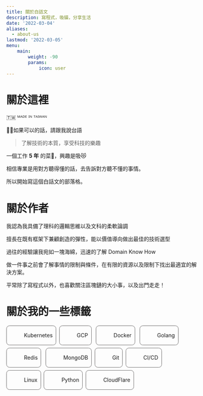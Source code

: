 ```yaml
---
title: 關於白話文
description: 寫程式，吸貓，分享生活 
date: '2022-03-04'
aliases:
  - about-us
lastmod: '2022-03-05'
menu:
    main: 
        weight: -90
        params:
            icon: user
---
```


# 關於這裡

🇹🇼 ᴹᴬᴰᴱ ᴵᴺ ᵀᴬᴵᵂᴬᴺ

👌🏼如果可以的話，請跟我說台語

>了解技術的本質，享受科技的樂趣

一個工作 **5 年** 的菜🐔，興趣是吸😻

相信專業是用對方聽得懂的話，去告訴對方聽不懂的事情。

所以開始寫這個白話文的部落格。

# 關於作者

我認為我具備了理科的邏輯思維以及文科的柔軟論調

擅長在既有框架下兼顧創造的彈性，能以價值導向做出最佳的技術選型

過往的經驗讓我宛如一塊海綿，迅速的了解 Domain Know How

做一件事之前會了解事情的限制與條件，在有限的資源以及限制下找出最適宜的解決方案。

平常除了寫程式以外，也喜歡關注區塊鏈的大小事，以及出門走走！



# 關於我的一些標籤
<span style="display: inline-block;
  padding: 5.01px 8.35px;
  border-radius: 8.35px;
  border: 1.67px solid #686666;
  line-height: 40.08px;
  margin-bottom: 6.68px;">
    <span style='background-repeat: no-repeat!important;
    background-size: cover!important;
    font-size: inherit;
    height: 26.72px;
    width: 26.72px;
    display: inline-block;
    margin: -0.1em 0.1em 0.1em;
    line-height: 1;
    vertical-align: middle; background: url("https://spa-assets.cakeresume.com/assets/editor/icons/color/devicon/kubernetes.svg");'>
    <span class="fr-icon-space-wrapper">&nbsp;</span>
    </span>&nbsp; Kubernetes
  </span>&nbsp; <span style="display: inline-block;
  padding: 5.01px 8.35px;
  border-radius: 8.35px;
  border: 1.67px solid #686666;
  line-height: 40.08px;
  margin-bottom: 6.68px;">
    <span style='background-repeat: no-repeat!important;
    background-size: cover!important;
    font-size: inherit;
    height: 26.72px;
    width: 26.72px;
    display: inline-block;
    margin: -0.1em 0.1em 0.1em;
    line-height: 1;
    vertical-align: middle; background: url("https://spa-assets.cakeresume.com/assets/editor/icons/color/logos/google_cloud_platform.svg");'>
    <span class="fr-icon-space-wrapper">&nbsp;</span>
    </span>&nbsp; GCP
  </span>&nbsp; &nbsp;<span style="display: inline-block;
  padding: 5.01px 8.35px;
  border-radius: 8.35px;
  border: 1.67px solid #686666;
  line-height: 40.08px;
  margin-bottom: 6.68px;">
    <span class="fr-myicon fr-deletable color logos fr-myicon-img" style='background-repeat: no-repeat!important;
    background-size: cover!important;
    font-size: inherit;
    height: 26.72px;
    width: 26.72px;
    display: inline-block;
    margin: -0.1em 0.1em 0.1em;
    line-height: 1;
    vertical-align: middle; background: url("https://spa-assets.cakeresume.com/assets/editor/icons/color/logos/docker.svg");'><span class="fr-icon-space-wrapper">&nbsp;</span></span>&nbsp; Docker</span>&nbsp; &nbsp;<span style="display: inline-block;
  padding: 5.01px 8.35px;
  border-radius: 8.35px;
  border: 1.67px solid #686666;
  line-height: 40.08px;
  margin-bottom: 6.68px;"><span class="fr-myicon fr-deletable color logos fr-myicon-img" style='background-repeat: no-repeat!important;
    background-size: cover!important;
    font-size: inherit;
    height: 26.72px;
    width: 26.72px;
    display: inline-block;
    margin: -0.1em 0.1em 0.1em;
    line-height: 1;
    vertical-align: middle; background: url("https://spa-assets.cakeresume.com/assets/editor/icons/color/logos/golang.svg");'><span class="fr-icon-space-wrapper">&nbsp;</span></span>&nbsp; Golang</span>&nbsp; &nbsp;<span style="display: inline-block;
  padding: 5.01px 8.35px;
  border-radius: 8.35px;
  border: 1.67px solid #686666;
  line-height: 40.08px;
  margin-bottom: 6.68px;"><span class="fr-myicon fr-deletable color logos fr-myicon-img" style='background-repeat: no-repeat!important;
    background-size: cover!important;
    font-size: inherit;
    height: 26.72px;
    width: 26.72px;
    display: inline-block;
    margin: -0.1em 0.1em 0.1em;
    line-height: 1;
    vertical-align: middle; background: url("https://spa-assets.cakeresume.com/assets/editor/icons/color/logos/redis.svg");'><span class="fr-icon-space-wrapper">&nbsp;</span></span>&nbsp; Redis</span>&nbsp; &nbsp;<span style="display: inline-block;
  padding: 5.01px 8.35px;
  border-radius: 8.35px;
  border: 1.67px solid #686666;
  line-height: 40.08px;
  margin-bottom: 6.68px;"><span class="fr-myicon fr-deletable color logos fr-myicon-img" style='background-repeat: no-repeat!important;
    background-size: cover!important;
    font-size: inherit;
    height: 26.72px;
    width: 26.72px;
    display: inline-block;
    margin: -0.1em 0.1em 0.1em;
    line-height: 1;
    vertical-align: middle; background: url("https://spa-assets.cakeresume.com/assets/editor/icons/color/devicon/mongodb.svg");'><span>&nbsp;</span></span>&nbsp; MongoDB</span>&nbsp; <span style="display: inline-block;
  padding: 5.01px 8.35px;
  border-radius: 8.35px;
  border: 1.67px solid #686666;
  line-height: 40.08px;
  margin-bottom: 6.68px;"><span class="fr-myicon fr-deletable color logos fr-myicon-img" style='background-repeat: no-repeat!important;
    background-size: cover!important;
    font-size: inherit;
    height: 26.72px;
    width: 26.72px;
    display: inline-block;
    margin: -0.1em 0.1em 0.1em;
    line-height: 1;
    vertical-align: middle; background: url("https://spa-assets.cakeresume.com/assets/editor/icons/color/logos/git.svg");'><span class="fr-icon-space-wrapper">&nbsp;</span></span>&nbsp; Git</span>&nbsp; <span style="display: inline-block;
  padding: 5.01px 8.35px;
  border-radius: 8.35px;
  border: 1.67px solid #686666;
  line-height: 40.08px;
  margin-bottom: 6.68px;"><span class="fr-myicon fr-deletable color logos fr-myicon-img" style='background-repeat: no-repeat!important;
    background-size: cover!important;
    font-size: inherit;
    height: 26.72px;
    width: 26.72px;
    display: inline-block;
    margin: -0.1em 0.1em 0.1em;
    line-height: 1;
    vertical-align: middle; background: url("https://spa-assets.cakeresume.com/assets/editor/icons/color/popular/synchronize.svg");'><span class="fr-icon-space-wrapper">&nbsp;</span></span>&nbsp; CI/CD</span>&nbsp; <span style="display: inline-block;
  padding: 5.01px 8.35px;
  border-radius: 8.35px;
  border: 1.67px solid #686666;
  line-height: 40.08px;
  margin-bottom: 6.68px;"><span class="fr-myicon fr-deletable color logos fr-myicon-img" style='background-repeat: no-repeat!important;
    background-size: cover!important;
    font-size: inherit;
    height: 26.72px;
    width: 26.72px;
    display: inline-block;
    margin: -0.1em 0.1em 0.1em;
    line-height: 1;
    vertical-align: middle; background: url("https://spa-assets.cakeresume.com/assets/editor/icons/color/devicon/linux.svg");'><span class="fr-icon-space-wrapper">&nbsp;</span></span>&nbsp; Linux</span>&nbsp; <span style="display: inline-block;
  padding: 5.01px 8.35px;
  border-radius: 8.35px;
  border: 1.67px solid #686666;
  line-height: 40.08px;
  margin-bottom: 6.68px;"><span class="fr-myicon fr-deletable color logos fr-myicon-img" style='background-repeat: no-repeat!important;
    background-size: cover!important;
    font-size: inherit;
    height: 26.72px;
    width: 26.72px;
    display: inline-block;
    margin: -0.1em 0.1em 0.1em;
    line-height: 1;
    vertical-align: middle; background: url("https://spa-assets.cakeresume.com/assets/editor/icons/color/logos/python.svg");'><span class="fr-icon-space-wrapper">&nbsp;</span></span>&nbsp; Python</span>&nbsp; <span style="display: inline-block;
  padding: 5.01px 8.35px;
  border-radius: 8.35px;
  border: 1.67px solid #686666;
  line-height: 40.08px;
  margin-bottom: 6.68px;"><span class="fr-myicon fr-deletable color logos fr-myicon-img" style='background-repeat: no-repeat!important;
    background-size: cover!important;
    font-size: inherit;
    height: 26.72px;
    width: 26.72px;
    display: inline-block;
    margin: -0.1em 0.1em 0.1em;
    line-height: 1;
    vertical-align: middle; background: url("https://spa-assets.cakeresume.com/assets/editor/icons/color/logos/cloudflare.svg");'><span class="fr-icon-space-wrapper">&nbsp;</span></span>&nbsp; CloudFlare</span>
